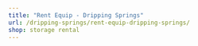 ```yaml
---
title: "Rent Equip - Dripping Springs"
url: /dripping-springs/rent-equip-dripping-springs/
shop: storage rental
---
```

